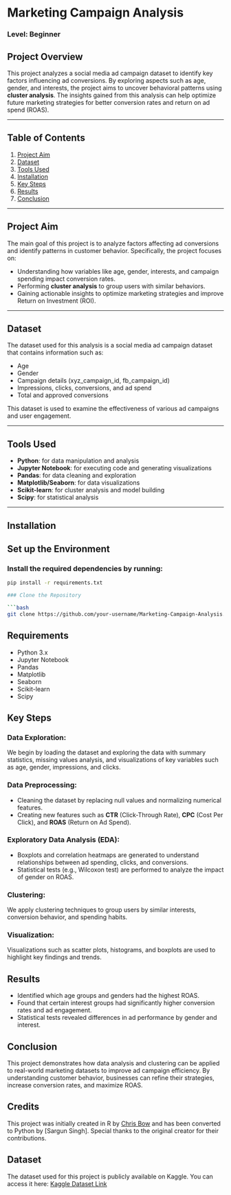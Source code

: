 # Marketing Campaign Analysis

### Level: Beginner

## Project Overview

This project analyzes a social media ad campaign dataset to identify key factors influencing ad conversions. By exploring aspects such as age, gender, and interests, the project aims to uncover behavioral patterns using **cluster analysis**. The insights gained from this analysis can help optimize future marketing strategies for better conversion rates and return on ad spend (ROAS).

---

## Table of Contents

1. [Project Aim](#project-aim)
2. [Dataset](#dataset)
3. [Tools Used](#tools-used)
4. [Installation](#installation)
5. [Key Steps](#key-steps)
6. [Results](#results)
7. [Conclusion](#conclusion)

---

## Project Aim

The main goal of this project is to analyze factors affecting ad conversions and identify patterns in customer behavior. Specifically, the project focuses on:

- Understanding how variables like age, gender, interests, and campaign spending impact conversion rates.
- Performing **cluster analysis** to group users with similar behaviors.
- Gaining actionable insights to optimize marketing strategies and improve Return on Investment (ROI).

---

## Dataset

The dataset used for this analysis is a social media ad campaign dataset that contains information such as:

- Age
- Gender
- Campaign details (xyz_campaign_id, fb_campaign_id)
- Impressions, clicks, conversions, and ad spend
- Total and approved conversions

This dataset is used to examine the effectiveness of various ad campaigns and user engagement.

---

## Tools Used

- **Python**: for data manipulation and analysis
- **Jupyter Notebook**: for executing code and generating visualizations
- **Pandas**: for data cleaning and exploration
- **Matplotlib/Seaborn**: for data visualizations
- **Scikit-learn**: for cluster analysis and model building
- **Scipy**: for statistical analysis

---

## Installation

## Set up the Environment

### Install the required dependencies by running:

```bash
pip install -r requirements.txt

### Clone the Repository

```bash
git clone https://github.com/your-username/Marketing-Campaign-Analysis.git
```

## Requirements
- Python 3.x
- Jupyter Notebook
- Pandas
- Matplotlib
- Seaborn
- Scikit-learn
- Scipy

## Key Steps

### Data Exploration:
We begin by loading the dataset and exploring the data with summary statistics, missing values analysis, and visualizations of key variables such as age, gender, impressions, and clicks.

### Data Preprocessing:
- Cleaning the dataset by replacing null values and normalizing numerical features.
- Creating new features such as **CTR** (Click-Through Rate), **CPC** (Cost Per Click), and **ROAS** (Return on Ad Spend).

### Exploratory Data Analysis (EDA):
- Boxplots and correlation heatmaps are generated to understand relationships between ad spending, clicks, and conversions.
- Statistical tests (e.g., Wilcoxon test) are performed to analyze the impact of gender on ROAS.

### Clustering:
We apply clustering techniques to group users by similar interests, conversion behavior, and spending habits.

### Visualization:
Visualizations such as scatter plots, histograms, and boxplots are used to highlight key findings and trends.

## Results
- Identified which age groups and genders had the highest ROAS.
- Found that certain interest groups had significantly higher conversion rates and ad engagement.
- Statistical tests revealed differences in ad performance by gender and interest.

## Conclusion
This project demonstrates how data analysis and clustering can be applied to real-world marketing datasets to improve ad campaign efficiency. By understanding customer behavior, businesses can refine their strategies, increase conversion rates, and maximize ROAS.

## Credits

This project was initially created in R by [Chris Bow](https://www.kaggle.com/code/chrisbow/an-introduction-to-facebook-ad-analysis-using-r) and has been converted to Python by [Sargun Singh]. Special thanks to the original creator for their contributions.

## Dataset

The dataset used for this project is publicly available on Kaggle. You can access it here: [Kaggle Dataset Link](https://www.kaggle.com/code/chrisbow/an-introduction-to-facebook-ad-analysis-using-r/input)


